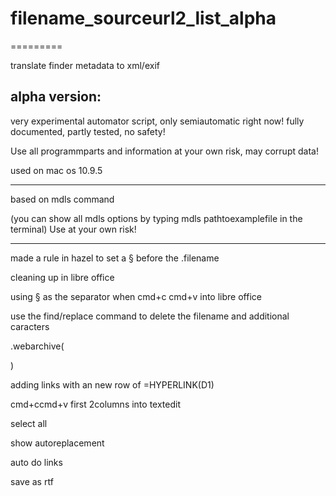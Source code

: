 # filename_sourceurl2_list_alpha
=========

translate finder metadata to xml/exif


alpha version:
------------
very experimental automator script, only semiautomatic right now! fully documented, partly tested, no safety!

Use all programmparts and information at your own risk, may corrupt data!

used on mac os 10.9.5

------------


based on mdls command 

(you can show all mdls options by typing mdls pathtoexamplefile in the terminal)
Use at your own risk!

------------
made a rule in hazel to set a § before the .filename


cleaning up in libre office

using § as the separator when cmd+c cmd+v into libre office

use the find/replace command to delete the filename and additional caracters

 .webarchive( 
 
   )
   

adding links with an new row of =HYPERLINK(D1)

cmd+ccmd+v first 2columns into textedit 

select all

show autoreplacement 
 
 auto  do links
 
 save as rtf
